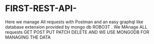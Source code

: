 # FIRST-REST-API-
Here we manage All requests with Postman and an easy graphql like database extension provided by mongo db ROBO3T .
We MAnage ALL requests GET POST PUT PATCH DELETE 
AND WE USE MONGODB FOR MANAGING THE DATA
